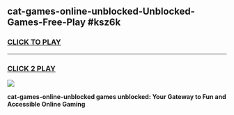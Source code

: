 
## cat-games-online-unblocked-Unblocked-Games-Free-Play #ksz6k
<h3>
<a href="https://us.freeplayer.one?title=cat-games-online-unblocked&ref=9M">CLICK TO PLAY</a></h3>
<hr>

<h3>
<a href="https://us.freeplayer.one?title=cat-games-online-unblocked&ref=9M">CLICK 2 PLAY</a>
  
</h3>

<a href="https://us.freeplayer.one?title=cat-games-online-unblocked&ref=9M"><img src="https://clearcache.store/games.png"></a>


**cat-games-online-unblocked games unblocked: Your Gateway to Fun and Accessible Online Gaming**
